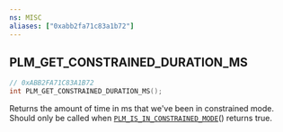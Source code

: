 ```yaml
---
ns: MISC
aliases: ["0xabb2fa71c83a1b72"]
---
```

## PLM_GET_CONSTRAINED_DURATION_MS

```c
// 0xABB2FA71C83A1B72
int PLM_GET_CONSTRAINED_DURATION_MS();
```

Returns the amount of time in ms that we've been in constrained mode. Should only be called when [`PLM_IS_IN_CONSTRAINED_MODE`](#_0x684A41975F077262)() returns true.

